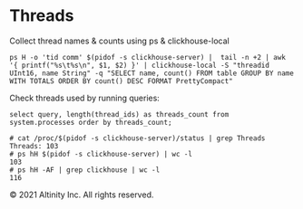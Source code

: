 # Threads

Collect thread names & counts using ps & clickhouse-local

```text
ps H -o 'tid comm' $(pidof -s clickhouse-server) |  tail -n +2 | awk '{ printf("%s\t%s\n", $1, $2) }' | clickhouse-local -S "threadid UInt16, name String" -q "SELECT name, count() FROM table GROUP BY name WITH TOTALS ORDER BY count() DESC FORMAT PrettyCompact"
```

Check threads used by running queries:

```text
select query, length(thread_ids) as threads_count from system.processes order by threads_count;
```

```text
# cat /proc/$(pidof -s clickhouse-server)/status | grep Threads
Threads: 103
# ps hH $(pidof -s clickhouse-server) | wc -l
103
# ps hH -AF | grep clickhouse | wc -l
116
```

© 2021 Altinity Inc. All rights reserved.


